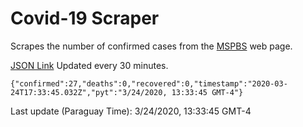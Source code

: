 # Covid-19 Scraper

Scrapes the number of confirmed cases from the [MSPBS](https://www.mspbs.gov.py/covid-19.php) web page.

[JSON Link](https://jmayalag.github.io/covid19-scrape/cases.json)
Updated every 30 minutes.
```
{"confirmed":27,"deaths":0,"recovered":0,"timestamp":"2020-03-24T17:33:45.032Z","pyt":"3/24/2020, 13:33:45 GMT-4"}
```
Last update (Paraguay Time): 3/24/2020, 13:33:45 GMT-4